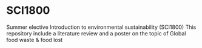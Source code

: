 # SCI1800
Summer elective Introduction to environmental sustainability (SCI1800)
This repository include a literature review and a poster on the topic of Global food waste & food lost
